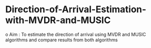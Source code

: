 # Direction-of-Arrival-Estimation-with-MVDR-and-MUSIC
o Aim : To estimate the direction of arrival using MVDR and MUSIC algorithms and compare results from both algorithms

